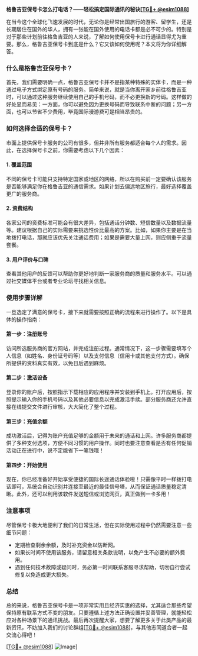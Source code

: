 **格鲁吉亚保号卡怎么打电话？——轻松搞定国际通讯的秘诀[[TG💪+ @esim1088](https://t.me/s/esim1088)]**

在当今这个全球化飞速发展的时代，无论你是经常出国旅行的游客、留学生，还是长期居住在国外的华人，拥有一张能在国外使用的电话卡都是必不可少的。特别是对于那些计划前往格鲁吉亚的人来说，了解如何使用保号卡进行通话显得尤为重要。那么，格鲁吉亚保号卡到底是什么？它又该如何使用呢？本文将为你详细解答。

### 什么是格鲁吉亚保号卡？

首先，我们需要明确一点，格鲁吉亚保号卡并不是指某种特殊的实体卡，而是一种通过电子方式绑定原有号码的服务。简单来说，就是当你离开家乡前往格鲁吉亚时，可以通过这种服务继续使用自己的手机号码，而不必更换新的号码。这样做的好处显而易见：一方面，你可以避免因为更换号码而导致联系中断的问题；另一方面，也可以节省不少费用，毕竟国际漫游费可是相当昂贵的。

### 如何选择合适的保号卡？

市面上提供保号卡服务的公司有很多，但并非所有服务都适合每个人的需求。因此，在选择保号卡之前，你需要考虑以下几个因素：

#### 1. **覆盖范围**
   不同的保号卡可能只支持特定国家或地区的网络，所以在购买前一定要确认该服务是否能够满足你在格鲁吉亚的通信需求。如果计划去偏远地区旅行，最好选择覆盖更广的服务商。

#### 2. **资费结构**
   各家公司的资费标准可能会有很大差异，包括通话分钟数、短信数量以及数据流量等。建议根据自己的实际需要来挑选性价比最高的方案。比如，如果你主要是在当地拨打电话，那就应该优先关注通话费用；如果是需要大量上网，则应侧重于流量套餐。

#### 3. **用户评价与口碑**
   查看其他用户的反馈可以帮助你更好地判断一家服务商的质量和服务水平。可以通过社交媒体平台或者专业论坛寻找相关信息。

### 使用步骤详解

一旦选定了满意的保号卡，接下来就需要按照正确的流程来进行操作了。以下是具体的操作指南：

#### 第一步：注册账号
访问所选服务商的官方网站，并完成注册过程。通常情况下，这一步骤需要填写个人信息（如姓名、身份证号码等）以及支付信息（信用卡或其他支付方式）。确保所提供的资料真实有效，以免日后遇到麻烦。

#### 第二步：激活设备
登录你的账户后，按照指示下载相应的应用程序并安装到手机上。打开应用后，按照提示输入你的手机号码以及其他必要信息以完成激活手续。部分服务商还允许直接在线提交文件进行审核，大大简化了整个过程。

#### 第三步：充值余额
成功激活后，记得为账户充值足够的金额用于未来的通话和上网。许多服务商都提供了多种支付选项，方便不同习惯的用户操作。同时也要注意查看是否有任何促销活动正在进行中，说不定能省下一笔钱哦！

#### 第四步：开始使用
现在，你已经准备好开始享受便捷的国际长途通话体验啦！只需像平时一样拨打电话即可，系统会自动识别并连接至最近的最佳信号塔，从而保证通话质量稳定清晰。此外，还可以利用该软件发送短信或浏览网页，真正做到一卡多用！

### 注意事项

尽管保号卡极大地便利了我们的日常生活，但在实际使用过程中仍然需要注意一些细节问题：

- 定期检查剩余余额，及时补充资金以防断网。
- 如果长时间不使用该服务，请留意相关条款说明，以免产生不必要的额外费用。
- 遇到任何技术故障或疑问时，务必第一时间联系客服寻求帮助，切勿自行尝试修复以免造成更大损失。

### 总结

总的来说，格鲁吉亚保号卡是一项非常实用且经济实惠的选择，尤其适合那些希望保持原有联系方式不变的朋友。只要遵循上述方法正确设置并妥善管理，就能轻松应对各种场景下的通讯挑战。最后再次提醒大家，想要了解更多关于此类产品的最新资讯，不妨加入我们的讨论群组[[TG💪+ @esim1088](https://t.me/s/esim1088)]，与其他志同道合者一起交流心得吧！

[[TG💪+ @esim1088](https://t.me/s/esim1088)] ![Image](https://i.postimg.cc/4NQfJmqS/Snipaste-2025-05-13-00-14-12.png)]